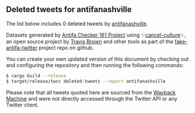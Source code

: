 ## Deleted tweets for antifanashville

The list below includes 0 deleted tweets by
[antifanashville](https://twitter.com/antifanashville).



Datasets generated by [Antifa Checker 161 Project](https://twitter.com/antifacheck161) using ✨[cancel-culture](https://github.com/travisbrown/cancel-culture)✨, an open source project by 
[Travis Brown](https://twitter.com/travisbrown) and other tools as part of the 
[fake-antifa-twitter](https://github.com/antifacheck161/fake-antifa-twitter) project repo on github.

You can create your own updated version of this document by checking out and configuring the
repository and then running the following commands:

```bash
$ cargo build --release
$ target/release/twcc deleted-tweets --report antifanashville
```

Please note that all tweets quoted here are sourced from the
[Wayback Machine](https://web.archive.org) and were not directly accessed through the Twitter API or
any Twitter client.

